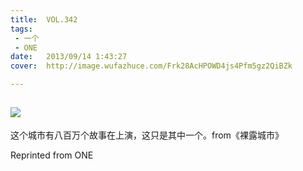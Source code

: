 ```yaml
---
title:	VOL.342
tags:
 - 一个
 - ONE
date:	2013/09/14 1:43:27
cover:	http://image.wufazhuce.com/Frk28AcHPOWD4js4Pfm5gz2QiBZk

---
```

![](http://image.wufazhuce.com/Frk28AcHPOWD4js4Pfm5gz2QiBZk)
---

这个城市有八百万个故事在上演，这只是其中一个。from《裸露城市》
 
Reprinted from ONE

